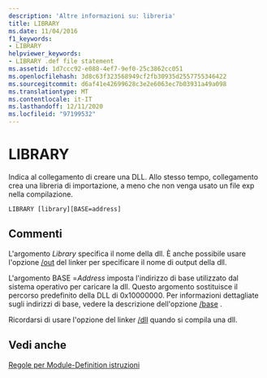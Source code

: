 ```yaml
---
description: 'Altre informazioni su: libreria'
title: LIBRARY
ms.date: 11/04/2016
f1_keywords:
- LIBRARY
helpviewer_keywords:
- LIBRARY .def file statement
ms.assetid: 1d7ccc92-e088-4ef7-9ef0-25c3862cc051
ms.openlocfilehash: 3d8c63f323568949cf2fb30935d2557755346422
ms.sourcegitcommit: d6af41e42699628c3e2e6063ec7b03931a49a098
ms.translationtype: MT
ms.contentlocale: it-IT
ms.lasthandoff: 12/11/2020
ms.locfileid: "97199532"
---
```

# <a name="library"></a>LIBRARY

Indica al collegamento di creare una DLL. Allo stesso tempo, collegamento crea una libreria di importazione, a meno che non venga usato un file exp nella compilazione.

```
LIBRARY [library][BASE=address]
```

## <a name="remarks"></a>Commenti

L'argomento *Library* specifica il nome della dll. È anche possibile usare l'opzione [/out](out-output-file-name.md) del linker per specificare il nome di output della dll.

L'argomento BASE =*Address* imposta l'indirizzo di base utilizzato dal sistema operativo per caricare la dll. Questo argomento sostituisce il percorso predefinito della DLL di 0x10000000. Per informazioni dettagliate sugli indirizzi di base, vedere la descrizione dell'opzione [/base](base-base-address.md) .

Ricordarsi di usare l'opzione del linker [/dll](dll-build-a-dll.md) quando si compila una dll.

## <a name="see-also"></a>Vedi anche

[Regole per Module-Definition istruzioni](rules-for-module-definition-statements.md)
